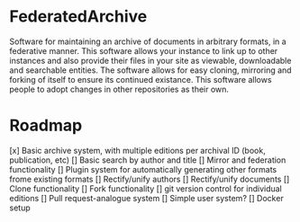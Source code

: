 # FederatedArchive

Software for maintaining an archive of documents in arbitrary formats, in a federative manner. This software allows your instance to link up to other instances and also provide their files in your site as viewable, downloadable and searchable entities. The software allows for easy cloning, mirroring and forking of itself to ensure its continued existance. This software allows people to adopt changes in other repositories as their own.

# Roadmap

[x] Basic archive system, with multiple editions per archival ID (book, publication, etc)
[] Basic search by author and title
[] Mirror and federation functionality
[] Plugin system for automatically generating other formats frome existing formats
[] Rectify/unify authors
[] Rectify/unify documents
[] Clone functionality
[] Fork functionality
[] git version control for individual editions
[] Pull request-analogue system
[] Simple user system?
[] Docker setup